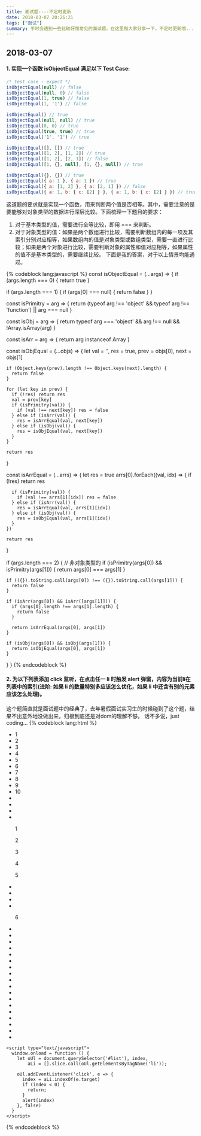 ```yaml
---
title: 面试题----不定时更新
date: 2018-03-07 20:26:21
tags: ["面试"]
summary: 平时会遇到一些比较好而常见的面试题，在这里和大家分享一下。不定时更新哦...
---
```


## 2018-03-07

#### 1. 实现一个函数 isObjectEqual 满足以下 Test Case:
```javascript
/* test case - expect */
isObjectEqual(null) // false
isObjectEqual(null, 0) // false
isObjectEqual(1, true) // false
isObjectEqual(1, '1') // false

isObjectEqual() // true
isObjectEqual(null, null) // true
isObjectEqual(0, 0) // true
isObjectEqual(true, true) // true
isObjectEqual('1', '1') // true

isObjectEqual([], []) // true
isObjectEqual([1, 2], [1, 2]) // true
isObjectEqual([1, 2], [2, 1]) // false
isObjectEqual([1, {}, null], [1, {}, null]) // true

isObjectEqual({}, {}) // true
isObjectEqual({ a: 1 }, { a: 1 }) // true
isObjectEqual({ a: [1, 2] }, { a: [2, 1] }) // false
isObjectEqual({ a: 1, b: { c: [2] } }, { a: 1, b: { c: [2] } }) // true
```
这道题的要求就是实现一个函数，用来判断两个值是否相等。其中，需要注意的是要能够对对象类型的数据进行深层比较。下面梳理一下题目的要求：
1. 对于基本类型的值，需要进行全等比较，即用 === 来判断。
2. 对于对象类型的值：如果是两个数组进行比较，需要判断数组内的每一项及其索引分别对应相等，如果数组内的值是对象类型或数组类型，需要一直进行比较；如果是两个对象进行比较，需要判断对象的属性和值对应相等，如果属性的值不是基本类型的，需要继续比较。
下面是我的答案，对于以上情景均能通过。

{% codeblock lang:javascript %}
const isObjectEqual = (...args) => {
  if (args.length === 0) {
    return true
  }

  if (args.length === 1) {
    if (args[0] === null) {
      return false
    }
  }

  const isPrimitry = arg => {
      return (typeof arg !== 'object' && typeof arg !== 'function') || arg === null
  }

  const isObj = arg => {
    return typeof arg === 'object' && arg !== null && !Array.isArray(arg)
  }

  const isArr = arg => {
    return arg instanceof Array
  }

  const isObjEqual = (...objs) => {
    let val = '', res = true,
        prev = objs[0],
        next = objs[1]

    if (Object.keys(prev).length !== Object.keys(next).length) {
      return false
    }

    for (let key in prev) {
      if (!res) return res
      val = prev[key]
      if (isPrimitry(val)) {
        if (val !== next[key]) res = false
      } else if (isArr(val)) {
        res = isArrEqual(val, next[key])
      } else if (isObj(val)) {
        res = isObjEqual(val, next[key])
      }
    }

    return res
  }

  const isArrEqual = (...arrs) => {
    let res = true
    arrs[0].forEach((val, idx) => {
      if (!res) return res

      if (isPrimitry(val)) {
        if (val !== arrs[1][idx]) res = false
      } else if (isArr(val)) {
        res = isArrEqual(val, arrs[1][idx])
      } else if (isObj(val)) {
        res = isObjEqual(val, arrs[1][idx])
      }
    })

    return res
  }

  if (args.length === 2) {
    // 非对象类型的
    if (isPrimitry(args[0]) && isPrimitry(args[1])) {
      return args[0] === args[1]
    }

    if (({}).toString.call(args[0]) !== ({}).toString.call(args[1])) {
      return false
    }

    if (isArr(args[0]) && isArr([args[1]])) {
      if (args[0].length !== args[1].length) {
        return false
      }

      return isArrEqual(args[0], args[1])
    }

    if (isObj(args[0]) && isObj(args[1])) {
      return isObjEqual(args[0], args[1])
    }

  }
}
{% endcodeblock %}

#### 2. 为以下列表添加 click 监听，在点击任一 li 时触发 alert 弹窗，内容为当前li在列表中的索引(进阶: 如果 li 的数量特别多应该怎么优化，如果 li 中还含有别的元素应该怎么处理)。

这个题简直就是面试题中的经典了，去年暑假面试实习生的时候碰到了这个题，结果不出意外地没做出来，归根到底还是对dom的理解不够。
话不多说，just coding...
{% codeblock lang:html %}
<!DOCTYPE html>
<html>
  <head>
    <meta charset="utf-8">
    <title></title>
  </head>
  <body>
    <ul id="list">
      <li>1</li>
      <li>2</li>
      <li>3</li>
      <li>4</li>
      <li>5</li>
      <li>6</li>
      <li>7</li>
      <li>8</li>
      <li>9</li>
      <li>10</li>
      <li></li>
      <li></li>
      <li></li>
      <li></li>
      <p>1</p>
      <p>2</p>
      <p>3</p>
      <p>4</p>
      <p>5</p>
      <li></li>
      <li></li>
      <li></li>
      <li></li>
      <p>6</p>
      <li></li>
      <li></li>
      <li></li>
      <li></li>
      <li></li>
      <li></li>
      <li></li>
      <li></li>
      <li></li>
      <li></li>
      <li></li>
      <li></li>
      <li></li>
      <li></li>
      <li></li>
      <li></li>
      <li></li>
      <li></li>
    </ul>

    <script type="text/javascript">
      window.onload = function () {
        let oUl = document.querySelector('#list'), index,
            aLi = [].slice.call(oUl.getElementsByTagName('li'));

        oUl.addEventListener('click', e => {
          index = aLi.indexOf(e.target)
          if (index < 0) {
            return;
          }
          alert(index)
        }, false)
      }
    </script>
  </body>
</html>
{% endcodeblock %}

